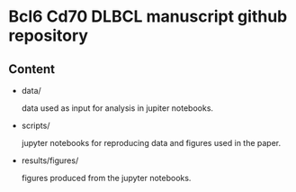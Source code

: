 # Bcl6 Cd70 DLBCL manuscript github repository

## Content
- data/
    
    data used as input for analysis in jupiter notebooks.

- scripts/

    jupyter notebooks for reproducing data and figures used in the paper.

- results/figures/

    figures produced from the jupyter notebooks.
